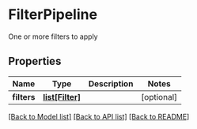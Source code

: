 # FilterPipeline

One or more filters to apply

## Properties
Name | Type | Description | Notes
------------ | ------------- | ------------- | -------------
**filters** | [**list[Filter]**](Filter.md) |  | [optional] 

[[Back to Model list]](../README.md#documentation-for-models) [[Back to API list]](../README.md#documentation-for-api-endpoints) [[Back to README]](../README.md)


